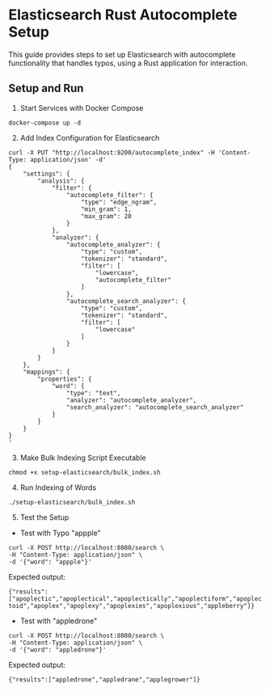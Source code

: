 # Elasticsearch Rust Autocomplete Setup

This guide provides steps to set up Elasticsearch with autocomplete functionality that handles typos, using a Rust application for interaction.

## Setup and Run

1. Start Services with Docker Compose

`docker-compose up -d`

2. Add Index Configuration for Elasticsearch

```
curl -X PUT "http://localhost:9200/autocomplete_index" -H 'Content-Type: application/json' -d'
{
    "settings": {
        "analysis": {
            "filter": {
                "autocomplete_filter": {
                    "type": "edge_ngram",
                    "min_gram": 1,
                    "max_gram": 20
                }
            },
            "analyzer": {
                "autocomplete_analyzer": {
                    "type": "custom",
                    "tokenizer": "standard",
                    "filter": [
                        "lowercase",
                        "autocomplete_filter"
                    ]
                },
                "autocomplete_search_analyzer": {
                    "type": "custom",
                    "tokenizer": "standard",
                    "filter": [
                        "lowercase"
                    ]
                }
            }
        }
    },
    "mappings": {
        "properties": {
            "word": {
                "type": "text",
                "analyzer": "autocomplete_analyzer",
                "search_analyzer": "autocomplete_search_analyzer"
            }
        }
    }
}
'
```

3. Make Bulk Indexing Script Executable

`chmod +x setup-elasticsearch/bulk_index.sh`

4. Run Indexing of Words

`./setup-elasticsearch/bulk_index.sh`

5. Test the Setup

- Test with Typo "appple"

```
curl -X POST http://localhost:8080/search \
-H "Content-Type: application/json" \
-d '{"word": "appple"}'
```

Expected output:

`{"results":["apoplectic","apoplectical","apoplectically","apoplectiform","apoplectoid","apoplex","apoplexy","apoplexies","apoplexious","appleberry"]}`

- Test with "appledrone"

```
curl -X POST http://localhost:8080/search \
-H "Content-Type: application/json" \
-d '{"word": "appledrone"}'
```

Expected output:

`{"results":["appledrone","appledrane","applegrower"]}`
